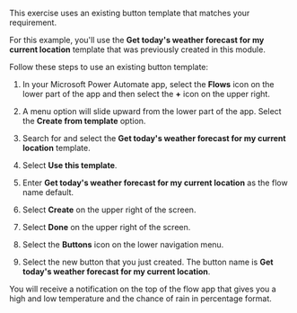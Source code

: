 This exercise uses an existing button template that matches your requirement.

For this example, you'll use the **Get today's weather forecast for my current location**
template that was previously created in this module.

Follow these steps to use an existing button template:

1. In your Microsoft Power Automate app, select the **Flows** icon on the lower part of the app and then select the **+** icon on the upper right.

1. A menu option will slide upward from the lower part of the app. Select the **Create from template** option.

1. Search for and select the **Get today's weather forecast for my current location** template.

1. Select **Use this template**.

1. Enter **Get today's weather forecast for my current location** as the flow name default.

1. Select **Create** on the upper right of the screen.

1. Select **Done** on the upper right of the screen.

1. Select the **Buttons** icon on the lower navigation menu.

1. Select the new button that you just created. The button name is **Get today's weather forecast for my current location**.

You will receive a notification on the top of the flow app that gives you a high and low temperature and the chance of rain in percentage format.
